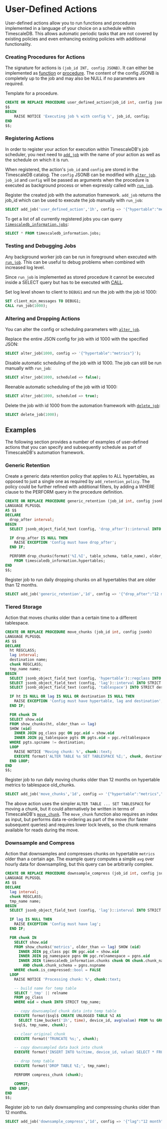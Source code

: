 # User-Defined Actions

User-defined actions allow you to run functions and procedures implemented in a
language of your choice on a schedule within TimescaleDB. This allows
automatic periodic tasks that are not covered by existing policies and
even enhancing existing policies with additional functionality.

### Creating Procedures for Actions [](create)

The signature for actions is `(job_id INT, config JSONB)`. It can either
be implemented as [function][postgres-createfunction] or
[procedure][postgres-createprocedure].
The content of the config JSONB is completely up to the job and may
also be NULL if no parameters are required.

Template for a procedure.

```sql
CREATE OR REPLACE PROCEDURE user_defined_action(job_id int, config jsonb) LANGUAGE PLPGSQL AS
$$
BEGIN
	RAISE NOTICE 'Executing job % with config %', job_id, config;
END
$$;
```

### Registering Actions [](register)

In order to register your action for execution within TimescaleDB's
job scheduler, you next need to [`add_job`][api-add_job] with the name of your action
as well as the schedule on which it is run.

When registered, the action's `job_id` and `config` are stored in the
TimescaleDB catalog. The `config` JSONB can be modified with [`alter_job`][api-alter_job].
`job_id` and `config` will be passed as arguments when the procedure is
executed as background process or when expressly called with [`run_job`][api-run_job].

Register the created job with the automation framework. `add_job` returns the job_id
which can be used to execute the job manually with `run_job`:

```sql
SELECT add_job('user_defined_action','1h', config => '{"hypertable":"metr"}');
```

To get a list of all currently registered jobs you can query 
[`timescaledb_information.jobs`][api-timescaledb_information-jobs]:

```sql
SELECT * FROM timescaledb_information.jobs;
```

### Testing and Debugging Jobs [](testing)

Any background worker job can be run in foreground when executed with [`run_job`][api-run_job]. 
This can be useful to debug problems when combined with increased log level.

Since `run_job` is implemented as stored procedure it cannot be executed
inside a SELECT query but has to be executed with [CALL][postgres-call].

Set log level shown to client to `DEBUG1` and run the job with the job id 1000:

```sql
SET client_min_messages TO DEBUG1;
CALL run_job(1000);
```

### Altering and Dropping Actions [](alter-delete)

You can alter the config or scheduling parameters with [`alter_job`][api-alter_job].

Replace the entire JSON config for job with id 1000 with the specified JSON:

```sql
SELECT alter_job(1000, config => '{"hypertable":"metrics"}');
```

Disable automatic scheduling of the job with id 1000. The job can still be run manually
with `run_job`:

```sql
SELECT alter_job(1000, scheduled => false);
```

Reenable automatic scheduling of the job with id 1000:

```sql
SELECT alter_job(1000, scheduled => true);
```

Delete the job with id 1000 from the automation framework with [`delete_job`][api-delete_job]:

```sql
SELECT delete_job(1000);
```


## Examples [](examples)

The following section provides a number of examples of user-defined actions
that you can specify and subsequently schedule as part of TimescaleDB's
automation framework.

### Generic Retention [](generic-retention)

Create a generic data retention policy that applies to ALL hypertables, as opposed
to just a single one as required by `add_retention_policy`.
The policy could be further refined with additional filters, by adding a WHERE
clause to the PERFORM query in the procedure definition.

```sql
CREATE OR REPLACE PROCEDURE generic_retention (job_id int, config jsonb)
LANGUAGE PLPGSQL
AS $$
DECLARE
  drop_after interval;
BEGIN
  SELECT jsonb_object_field_text (config, 'drop_after')::interval INTO STRICT drop_after;

  IF drop_after IS NULL THEN
    RAISE EXCEPTION 'Config must have drop_after';
  END IF;

  PERFORM drop_chunks(format('%I.%I', table_schema, table_name), older_than => drop_after)
    FROM timescaledb_information.hypertables;
END
$$;
```

Register job to run daily dropping chunks on all hypertables that are older
than 12 months.

```sql
SELECT add_job('generic_retention','1d', config => '{"drop_after":"12 month"}');
```

### Tiered Storage [](tiered-storage)

Action that moves chunks older than a certain time to a different tablespace.

```sql
CREATE OR REPLACE PROCEDURE move_chunks (job_id int, config jsonb)
LANGUAGE PLPGSQL
AS $$
DECLARE
  ht REGCLASS;
  lag interval;
  destination name;
  chunk REGCLASS;
  tmp_name name;
BEGIN
  SELECT jsonb_object_field_text (config, 'hypertable')::regclass INTO STRICT ht;
  SELECT jsonb_object_field_text (config, 'lag')::interval INTO STRICT lag;
  SELECT jsonb_object_field_text (config, 'tablespace') INTO STRICT destination;

  IF ht IS NULL OR lag IS NULL OR destination IS NULL THEN
    RAISE EXCEPTION 'Config must have hypertable, lag and destination';
  END IF;

  FOR chunk IN
  SELECT show.oid
  FROM show_chunks(ht, older_than => lag)
  SHOW (oid)
    INNER JOIN pg_class pgc ON pgc.oid = show.oid
    INNER JOIN pg_tablespace pgts ON pgts.oid = pgc.reltablespace
  WHERE pgts.spcname != destination;
  LOOP
    RAISE NOTICE 'Moving chunk: %', chunk::text;
    EXECUTE format('ALTER TABLE %s SET TABLESPACE %I;', chunk, destination);
  END LOOP;
END
$$;
```

Register job to run daily moving chunks older than 12 months on hypertable
metrics to tablespace old_chunks.

```sql
SELECT add_job('move_chunks','1d', config => '{"hypertable":"metrics","lag":"12 month","tablespace":"old_chunks"}');
```

The above action uses the simpler `ALTER TABLE ... SET TABLESPACE` for moving
a chunk, but it could alternatively be written in terms of TimescaleDB's
[`move_chunk`][api-move_chunk].  The `move_chunk` function also requires an
index as input, but performs data re-ordering as part of the move (for faster
subsequent queries) and requires lower lock levels, so the chunk remains available
for reads during the move.

### Downsample and Compress [](downsample-compress)

Action that downsamples and compresses chunks on hypertable `metrics`
older than a certain age. The example query computes a simple `avg` over
hourly data for downsampling, but this query can be arbitrarily complex.

```sql
CREATE OR REPLACE PROCEDURE downsample_compress (job_id int, config jsonb)
LANGUAGE PLPGSQL
AS $$
DECLARE
  lag interval;
  chunk REGCLASS;
  tmp_name name;
BEGIN
  SELECT jsonb_object_field_text (config, 'lag')::interval INTO STRICT lag;

  IF lag IS NULL THEN
    RAISE EXCEPTION 'Config must have lag';
  END IF;

  FOR chunk IN
    SELECT show.oid
    FROM show_chunks('metrics', older_than => lag) SHOW (oid)
      INNER JOIN pg_class pgc ON pgc.oid = show.oid
      INNER JOIN pg_namespace pgns ON pgc.relnamespace = pgns.oid
      INNER JOIN timescaledb_information.chunks chunk ON chunk.chunk_name = pgc.relname
        AND chunk.chunk_schema = pgns.nspname
    WHERE chunk.is_compressed::bool = FALSE
  LOOP
    RAISE NOTICE 'Processing chunk: %', chunk::text;

    -- build name for temp table
    SELECT '_tmp' || relname
    FROM pg_class
    WHERE oid = chunk INTO STRICT tmp_name;

    -- copy downsampled chunk data into temp table
    EXECUTE format($sql$ CREATE UNLOGGED TABLE %I AS
      SELECT time_bucket('1h', time), device_id, avg(value) FROM %s GROUP BY 1, 2;
    $sql$, tmp_name, chunk);

    -- clear original chunk
    EXECUTE format('TRUNCATE %s;', chunk);

    -- copy downsampled data back into chunk
    EXECUTE format('INSERT INTO %s(time, device_id, value) SELECT * FROM %I;', chunk, tmp_name);

    -- drop temp table
    EXECUTE format('DROP TABLE %I;', tmp_name);

    PERFORM compress_chunk (chunk);

    COMMIT;
  END LOOP;
END
$$;
```

Register job to run daily downsampling and compressing chunks older than
12 months.

```sql
SELECT add_job('downsample_compress','1d', config => '{"lag":"12 month"}');
```

[api-add_job]: /api#add_job
[api-alter_job]: /api#alter_job
[api-delete_job]: /api#delete_job
[api-run_job]: /api#run_job
[api-move_chunk]: /api#move_chunk
[api-timescaledb_information-jobs]: /api#timescaledb_information-jobs
[postgres-call]: https://www.postgresql.org/docs/current/sql-call.html
[postgres-createfunction]: https://www.postgresql.org/docs/current/sql-createfunction.html
[postgres-createprocedure]: https://www.postgresql.org/docs/current/sql-createprocedure.html
